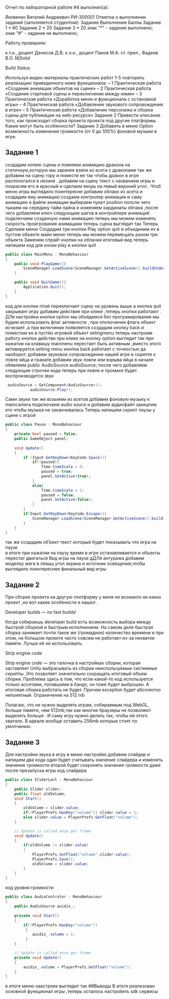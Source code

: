 Отчет по лабораторной работе #4 выполнил(а):

Яковенко Виталий Андреевич
РИ-300001 Отметка о выполнении заданий (заполняется студентом):
Задание	Выполнение	Баллы
Задание 1	*	60
Задание 2	*	20
Задание 3	*	20
знак "*" - задание выполнено; знак "#" - задание не выполнено;

Работу проверили:

к.т.н., доцент Денисов Д.В.
к.э.н., доцент Панов М.А.
ст. преп., Фадеев В.О.
N|Solid

Build Status

Используя видео-материалы практических работ 1-5 повторить реализацию
приведенного ниже функционала:
– 1 Практическая работа «Создание анимации объектов на сцене»
– 2 Практическая работа «Создание стартовой сцены и переключение
между ними»
– 3 Практическая работа «Доработка меню и функционала с остановкой
игры»
– 4 Практическая работа «Добавление звукового сопровождения в игре»
– 5 Практическая работа «Добавление персонажа и сборка сцены для
публикации на web-ресурсе»
Задание 2
Привести описание того, как происходит сборка проекта проекта под другие
платформы. Какие могут быть особенности?
Задание 3
Добавить в меню Option возможность изменения громкости (от 0 до 100%)
фоновой музыки в игре.
## Задание 1
создадим копию сцены и помняем анимацию дракона на статичную,которую мы заранее взяли из асета с драконами 
так же добавим на сцену гору и помести ее так чтобы дракон в игре распологался в незине .
добавим на сцену текст с названием игры и покрасим его в красный и сделаем якорь на левый верхний угол .
Чтоб меню игры выглядило поинтересне добавим облако из асета и создадим ему анимацию 
создаем контролер анимации и саму анимацию 
в файле анимации выбираем пункт position  полсле чего тыкаем на середину тайм лайна и изменяем кардинаты облака ,после чего добавляем ключ 
следующим шагов в контройлере анимаций подключаем созданную нами анимацию 
теперь мы можем изменять скорость проигрования анимациии 
теперь сцена выглядит так 
Теперь Сделаем меню Создадим три кнопки Play option quit и объединим их в пустом объекте майн меню
теперь мы можем перемещать разом три объекта 
Заменим спрайт кнопки на облачки 
итоговый вид 
теперь напишем код для кноки play и кнопки quit 
```C#
public class MainMenu : MonoBehaviour
{
    public void PlayGame(){
        SceneManager.LoadScene(SceneManager.GetActiveScene().buildIndex+1);
    }

    public void QuitGame(){
        Application.Quit();
    }
}
```
код для кнопки плэй переключает сцену на уровень выше 
а кнопка quit закрывант игру 
добавим действие при клике ,теперь кнопки работают .
ДЛя настройки кнопки option мы обойдемся без програмирования 
мы будем использовать флаг активности , при отключении флага объект исчезает ,а при включении появляется 
создадим кнопку back и поместим ее в пустйо игровой объект setingmenu 
теперь настроим работу кнопок действи при клике на кнопку option выглядит так 
при нажатии на клавишу mainmenu перестает быть активным ,вместо этого активируется setting menu 
кнопка back работает с точностью да наоборот.
добавим звуковое сопровождение нашей игре 
в скрипте к ловле яйца и гранате добавим звук ловли или взрыва яйца 
в начале обявляем   public AudioSource audioSource;
после чего добавляем следующие строчки кода теперь при ловле и промахе будет воспроизводится звук 
```C#
 audioSource = GetComponent<AudioSource>();
           audioSource.Play();
 ```
 Сами звуки так же возьмем из асетов
 добавим фоновую музыку к maincamera подключаем audio souce 
 и добавим аудиофайл закицлим его чтобы музыка не заканчивалась 
 Теперь напишем скрипт паузы у сцене с игрой  
 
```C#
public class Pause : MonoBehaviour
{
    private bool paused = false;
    public GameObject panel;
    
    void Update()
    {
        if (Input.GetKeyDown(KeyCode.Space)){
            if(!paused){
                Time.timeScale = 0;
                paused = true;
                panel.SetActive(true);
            }
            else{
                Time.timeScale = 1;
                paused = false;
                panel.SetActive(false);
            }
        }
        if(Input.GetKeyDown(KeyCode.Escape)){
            SceneManager.LoadScene(SceneManager.GetActiveScene().buildIndex-1);;
        }
    }
}

```
так же создадим обЪект текст который будет показывать что игра на паузе  
в итоге при нажатии на паузу время в игре останавливается и объекты перестат двигаться 
Вид игры на паузе
дДЛя антуража добавим моделку мага в левыц угол экрана и источник освещения,чтобы выглядило поинтереснее
финальный вид игры 
## Задание 2
При сборке проекта на другую плотформу у меня не возникло ни каких проект ,но вот какие особености я нашел .

Developer builds — no fast builds!

Когда собираешь developer build есть возможность выбора между быстрой сборкой и быстрым исполнением. 
На самом деле быстрая сборка занимает почти такое же (громадное) 
количество времени и при этом, на большом проекте часто совсем не работает из-за нехватки памяти. Лучше её не использовать.

Strip engine code

Strip engine code — это галочка в настройках сборки, которая заставляет Unity выбрасывать из сборки неиспользуемые системные скрипты.
Это позволяет значительно сокращать итоговый объем сборки. Проблема здесь в том,
что если какой-то код используется только ассетами, попавшими в бандл, он тоже будет выброшен.
А итоговая сборка работать не будет. Причем exception будет абсолютно непонятный.
Ограничение на 512 mb

Полагаю, что не нужно выделять играм, собираемым под WebGL, больше памяти, 
чем 512mb,так как многие браузеры не позволяют выделить больше .
И саму игру нужно делать так, чтобы ей этого хватало. В идеале вообще оставить 256mb которые стоят по умолчанию.
## Задание 3
Для настройки звука в игру в меню настройек добавим слайдер
и напишем два кода один будет считывать значение слайдера и изменять значение громкости 
второй будет сохронять значение громкости даже после презапуска игры 
код слайдера 
```C#
public class SliderLevl : MonoBehaviour
{
    public Slider slider;
    public float oldVolume;
    void Start()
    {
        oldVolume = slider.value;
        if(!PlayerPrefs.HasKey("volume")) slider.value = 1;
        else slider.value = PlayerPrefs.GetFloat("volume");
    }

    // Update is called once per frame
    void Update()
    {
        if(oldVolume != slider.value)
        {
            PlayerPrefs.SetFloat("volume",slider.value);
            PlayerPrefs.Save();
            oldVolume = slider.value;
        }
    }
}
```
код уровня громкости 
```C#
public class AudioControler : MonoBehaviour
{
    public AudioSource auidio_;
    
    private void Start()
    {
        if(!PlayerPrefs.HasKey("volume"))
         {
            auidio_.volume = 1;
         }
    }

    // Update is called once per frame
    private void Update()
    {
        auidio_.volume = PlayerPrefs.GetFloat("volume");
    }
}
```
в итоге меню наастроек выглядит так 
##Выводы
В итоге реализован основной функционал игры ,теперь осталось настройить sdk сервисы 

